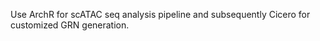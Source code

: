<div style="text-align: left !important;">

Use ArchR for scATAC seq analysis pipeline and subsequently Cicero for customized GRN generation.

</div>
